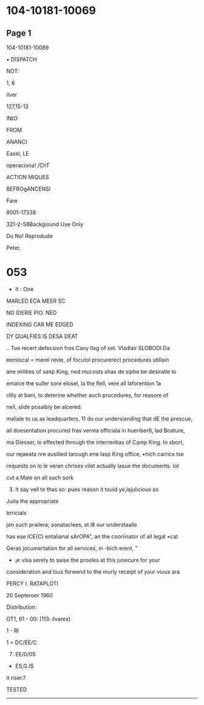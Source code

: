 # 104-10181-10069

## Page 1

104-10181-10069

• DISPATCH

NOT:

1, 6

ilver

127,15-13

INtO

FROM

ANANCI

Easel, LE

operaciona! /ChT

ACTION MIQUES

BEFROgANCENSI

Fare

8001-17338

321-2-58Backgiound Use Only

Do No! Reprodude

Peter.

# 053

- It : One

MARLED ECA MEER SC

NO IDERIE PIO. NED

INDEXING CAR ME EDGED

DY QUALFIES IS DESA DEAT

.. Tue recert defecsion fros Cany Ilog of set. Vladlair SLOBODI Da

eemlocal = merel revie, of focutol procurerect procedures utillain

ane milities of sanp King, nod mucosts shas de siphe be desiratle lo

emaice the suller sore elosel, la the flell, vere all laforention 1a

rillly at bani, to deterine whether auch procedures, for reasore of

neil, slide posalbly be alcered.

maliale to us as leadquarters, 11 do our undersianding that dE the prescue,

all doesentation procured fras verma officiala in hueriber6, lad Boature,

ma Giesser, lo effected through the interrentias of Camp King. In sbort,

our rejaeata nre auslited tarough ene lasp King office, •hich carrics tse

requests on lo le veran chrises vilet actually lasue the documents. lot

cut a Male on all such sork

3. It say vell te thas so: pues reason it touid ye,lajulicious so

Juita the appropriate

brricials

jon such prailera; sonataclees, st l8 our understaalle

has ese ICE(C) entalianal sArOPA", an the cooriinator of all legal •cat

Geras jocumertation for all services, in -bich erent, "

* ¡e visa serely to saise the prooles at this junecure for your

consideration and lous forwend to the murly receipt of your vious ara

PERCY I. RATAPLOTI

20 Septeroer 1960

Distribution:

OT1, 61 - 00: (113: ilvares)

1 - RI

1 = DC/EE/C

7. EE/0/05

- ES,G.IS

it riser.?

TESTED

---

